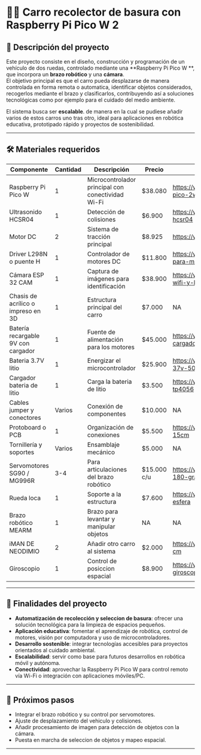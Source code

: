 # 🚗🤖 Carro recolector de basura con Raspberry Pi Pico W 2  

## 📌 Descripción del proyecto
Este proyecto consiste en el diseño, construcción y programación de un vehículo de dos ruedas, controlado mediante una **Raspberry Pi Pico W **, que incorpora un **brazo robótico** y una **cámara**.  
El objetivo principal es que el carro pueda desplazarse de manera controlada en forma remota o automatica, identificar objetos considerados, recogerlos mediante el brazo y clasificarlos, contribuyendo así a soluciones tecnológicas como por ejemplo para el cuidado del medio ambiente.  

El sistema busca ser **escalable**. de manera en la cual se pudiese añadir varios de estos carros uno tras otro, ideal para aplicaciones en robótica educativa, prototipado rápido y proyectos de sostenibilidad.  

---

## 🛠️ Materiales requeridos

| Componente | Cantidad | Descripción | Precio | Link | Imagen |
|------------|----------|-------------|-------------|-------------|-------------|
| Raspberry Pi Pico W | 1 | Microcontrolador principal con conectividad Wi-Fi | $38.080 | https://www.sigmaelectronica.net/producto/rpi-pico-2w/ | ![Raspberry pi pico 2w](https://www.sigmaelectronica.net/wp-content/uploads/2025/03/prorpipcio2w-600x450.jpg)|
| Ultrasonido HCSR04|1|Detección de colisiones|$6.900|https://www.zamux.co/sensor-de-ultrasonido-hcsr04|![HCSR04](https://cdnx.jumpseller.com/zamux-electronica/image/55453874/thumb/1438/1438?1729551806)
| Motor DC | 2 | Sistema de tracción principal | $8.925 | https://www.sigmaelectronica.net/producto/sig1750/| ![Motoreductor](https://www.sigmaelectronica.net/wp-content/uploads/2024/11/2-1.jpg)]|
| Driver L298N o puente H | 1 | Controlador de motores DC | $11.800 |https://www.zamux.co/driver-l298-controlador-para-motor-puente-h-inversor-de-giro| ![Puente H L298N](https://cdnx.jumpseller.com/zamux-electronica/image/16745863/thumb/719/719?1657992116)|
| Cámara ESP 32 CAM | 1 | Captura de imágenes para identificación | $38.900 | https://www.zamux.co/modulo-esp32-cam-con-wifi-y-bluetooth| ![ESP32 CAM](https://cdnx.jumpseller.com/zamux-electronica/image/16843143/thumb/719/719?1651276074)|
| Chasis de acrílico o impreso en 3D | 1 | Estructura principal del carro| $7.000 | NA | ![Acrilico](https://encrypted-tbn0.gstatic.com/images?q=tbn:ANd9GcTbL3TcwoNNor2YLQ3r48g-ve7KfK9M7p7PVA&s)|
| Batería recargable 9V  con cargador| 1 | Fuente de alimentación para los motores | $45.000 | https://www.zamux.co/pila-9v-recargable-con-cargador | ![Bateria 9v y cargador](https://cdnx.jumpseller.com/zamux-electronica/image/60550119/thumb/1438/1438?1740508492)|
| Bateria 3.7V litio | 1 | Energizar el microcontrolador | $25.900| https://www.zamux.co/bateria-recargable-litio-37v-500ma| ![Bateria 3.7V](https://cdnx.jumpseller.com/zamux-electronica/image/18230914/thumb/1438/1438?1647282323)|
| Cargador bateria de litio | 1 | Carga la bateria de litio | $3.500 | https://www.zamux.co/cargador-bateria-litio-tp4056 | ![Cargador bateria de litio](https://cdnx.jumpseller.com/zamux-electronica/image/18484821/thumb/1438/1438?1650413993) |
| Cables jumper y conectores | Varios | Conexión de componentes | $10.000 | NA| ![CABLES VARIOS](https://cdnx.jumpseller.com/zamux-electronica/image/18048014/thumb/1438/1438?1648666296)|
| Protoboard o PCB | 1 | Organización de conexiones | $5.500 |https://www.zamux.co/baquela-virgen-15cm-x-15cm | ![BAQUELA](https://cdnx.jumpseller.com/zamux-electronica/image/18230700/thumb/1438/1438?1647280451)|
| Tornillería y soportes | Varios | Ensamblaje mecánico | $5.000 | NA |  ![TORNILLOS](https://encrypted-tbn0.gstatic.com/images?q=tbn:ANd9GcQiAsTJZEKFKl2wzAwiwxeOVswvTRXM_0yd7A&s)|
| Servomotores SG90 / MG996R | 3-4 | Para articulaciones del brazo robótico | $15.000 c/u|https://www.zamux.co/servomotor-sg90-15kg-180-grados| ![Sg90](https://cdnx.jumpseller.com/zamux-electronica/image/18094447/thumb/1438/1438?1658248522)|
|Rueda loca|1|Soporte a la estructura|$7.600|https://www.zamux.co/rueda-loca-metalica-con-esfera|![Rueda loca](https://cdnx.jumpseller.com/zamux-electronica/image/18145885/thumb/1438/1438?1650298372)
| Brazo robótico MEARM | 1 | Brazo para levantar y manipular objetos |NA|NA|![MEARM](https://shop.mearm.com/cdn/shop/files/NewImage14.png?v=1676447812&width=1500)|
|iMAN DE NEODIMIO|2|Añadir otro carro al sistema|$2.000|https://www.zamux.co/iman-neodimio-redondo-1-cm|![iman](https://cdnx.jumpseller.com/zamux-electronica/image/51462622/thumb/1438/1438?1722976229)|
|Giroscopio|1|Control de posiccion espacial|$8.900|https://www.zamux.co/sensor-acelerometro-y-giroscopio-mpu6050|![MPU6050](https://cdnx.jumpseller.com/zamux-electronica/image/17612297/thumb/1438/1438?1651879739)|

---

## 🎯 Finalidades del proyecto
- **Automatización de recolección y seleccion de basura**: ofrecer una solución tecnológica para la limpieza de espacios pequeños.  
- **Aplicación educativa**: fomentar el aprendizaje de robótica, control de motores, visión por computadora y uso de microcontroladores.  
- **Desarrollo sostenible**: integrar tecnologías accesibles para proyectos orientados al cuidado ambiental.  
- **Escalabilidad**: servir como base para futuros desarrollos en robótica móvil y autónoma.  
- **Conectividad**: aprovechar la Raspberry Pi Pico W  para control remoto vía Wi-Fi o integración con aplicaciones móviles/PC.  

---

## 🚀 Próximos pasos
- Integrar el brazo robótico y su control por servomotores.
- Ajuste de desplazamiento del vehiculo y colisiones.
- Añadir procesamiento de imagen para detección de objetos con la cámara.
- Puesta en marcha de seleccion de objetos y mapeo espacial.

---
